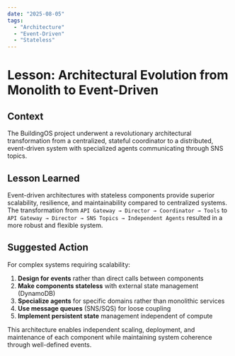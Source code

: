 ```yaml
---
date: "2025-08-05"
tags:
  - "Architecture"
  - "Event-Driven"
  - "Stateless"
---
```


# Lesson: Architectural Evolution from Monolith to Event-Driven

## Context

The BuildingOS project underwent a revolutionary architectural transformation from a centralized, stateful coordinator to a distributed, event-driven system with specialized agents communicating through SNS topics.

## Lesson Learned

Event-driven architectures with stateless components provide superior scalability, resilience, and maintainability compared to centralized systems. The transformation from `API Gateway → Director → Coordinator → Tools` to `API Gateway → Director → SNS Topics → Independent Agents` resulted in a more robust and flexible system.

## Suggested Action

For complex systems requiring scalability:
1. **Design for events** rather than direct calls between components
2. **Make components stateless** with external state management (DynamoDB)
3. **Specialize agents** for specific domains rather than monolithic services
4. **Use message queues** (SNS/SQS) for loose coupling
5. **Implement persistent state** management independent of compute

This architecture enables independent scaling, deployment, and maintenance of each component while maintaining system coherence through well-defined events.
